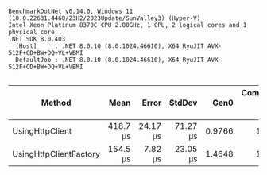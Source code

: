 ```

BenchmarkDotNet v0.14.0, Windows 11 (10.0.22631.4460/23H2/2023Update/SunValley3) (Hyper-V)
Intel Xeon Platinum 8370C CPU 2.80GHz, 1 CPU, 2 logical cores and 1 physical core
.NET SDK 8.0.403
  [Host]     : .NET 8.0.10 (8.0.1024.46610), X64 RyuJIT AVX-512F+CD+BW+DQ+VL+VBMI
  DefaultJob : .NET 8.0.10 (8.0.1024.46610), X64 RyuJIT AVX-512F+CD+BW+DQ+VL+VBMI


```
| Method                 | Mean     | Error    | StdDev   | Gen0   | Completed Work Items | Lock Contentions | Gen1   | Allocated |
|----------------------- |---------:|---------:|---------:|-------:|---------------------:|-----------------:|-------:|----------:|
| UsingHttpClient        | 418.7 μs | 24.17 μs | 71.27 μs | 0.9766 |               1.4717 |           0.0039 |      - |  44.69 KB |
| UsingHttpClientFactory | 154.5 μs |  7.82 μs | 23.05 μs | 1.4648 |               1.0000 |           0.0117 | 0.9766 |  36.47 KB |
